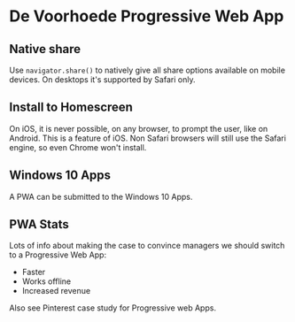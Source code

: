 # De Voorhoede Progressive Web App

## Native share
Use `navigator.share()` to natively give all share options available on mobile devices. On desktops it's supported by Safari only.

## Install to Homescreen
On iOS, it is never possible, on any browser, to prompt the user, like on Android. This is a feature of iOS. Non Safari browsers will still use the Safari engine, so even Chrome won't install.

## Windows 10 Apps
A PWA can be submitted to the Windows 10 Apps.

## PWA Stats
Lots of info about making the case to convince managers we should switch to a Progressive Web App:
- Faster
- Works offline
- Increased revenue

Also see Pinterest case study for Progressive web Apps.

